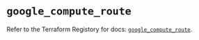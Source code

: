 # `google_compute_route`

Refer to the Terraform Registory for docs: [`google_compute_route`](https://registry.terraform.io/providers/hashicorp/google/5.9.0/docs/resources/compute_route).
